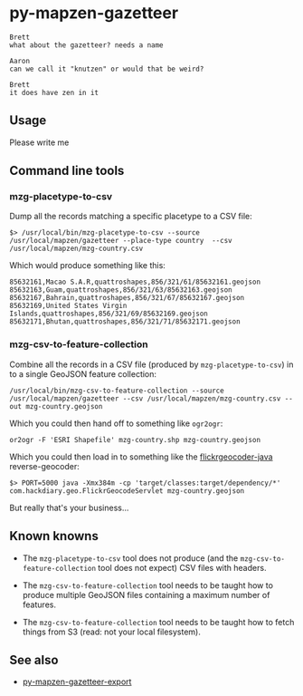 # py-mapzen-gazetteer

```
Brett
what about the gazetteer? needs a name

Aaron
can we call it "knutzen" or would that be weird?

Brett
it does have zen in it
```

## Usage

Please write me

## Command line tools

### mzg-placetype-to-csv

Dump all the records matching a specific placetype to a CSV file:

```
$> /usr/local/bin/mzg-placetype-to-csv --source /usr/local/mapzen/gazetteer --place-type country  --csv /usr/local/mapzen/mzg-country.csv
```

Which would produce something like this:

```
85632161,Macao S.A.R,quattroshapes,856/321/61/85632161.geojson
85632163,Guam,quattroshapes,856/321/63/85632163.geojson
85632167,Bahrain,quattroshapes,856/321/67/85632167.geojson
85632169,United States Virgin Islands,quattroshapes,856/321/69/85632169.geojson
85632171,Bhutan,quattroshapes,856/321/71/85632171.geojson
```

### mzg-csv-to-feature-collection

Combine all the records in a CSV file (produced by `mzg-placetype-to-csv`) in to a single GeoJSON feature collection:

```
/usr/local/bin/mzg-csv-to-feature-collection --source /usr/local/mapzen/gazetteer --csv /usr/local/mapzen/mzg-country.csv --out mzg-country.geojson
```

Which you could then hand off to something like `ogr2ogr`:

```
or2ogr -F 'ESRI Shapefile' mzg-country.shp mzg-country.geojson
```

Which you could then load in to something like the [flickrgeocoder-java](https://github.com/thisisaaronland/flickrgeocoder-java) reverse-geocoder:

```
$> PORT=5000 java -Xmx384m -cp 'target/classes:target/dependency/*' com.hackdiary.geo.FlickrGeocodeServlet mzg-country.geojson
```

But really that's your business...

## Known knowns

* The `mzg-placetype-to-csv` tool does not produce (and the `mzg-csv-to-feature-collection` tool does not expect) CSV files with headers.

* The `mzg-csv-to-feature-collection` tool needs to be taught how to produce multiple GeoJSON files containing a maximum number of features.

* The `mzg-csv-to-feature-collection` tool needs to be taught how to fetch things from S3 (read: not your local filesystem).

## See also

* [py-mapzen-gazetteer-export](https://github.com/mapzen/py-mapzen-gazetteer-export)
